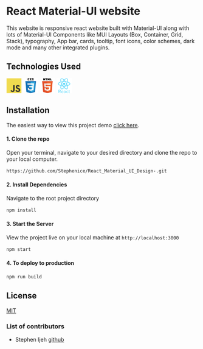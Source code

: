 # React Material-UI website

This website is responsive react website built with Material-UI along with lots of Material-UI Components like MUI Layouts (Box, Container, Grid, Stack), typography, App bar, cards, tooltip, font icons, color schemes, dark mode and many other integrated plugins.

## Technologies Used

<img src="https://raw.githubusercontent.com/devicons/devicon/master/icons/javascript/javascript-original.svg" alt="javascript" width="40" height="40"/> <img src="https://raw.githubusercontent.com/devicons/devicon/master/icons/css3/css3-original-wordmark.svg" alt="css3" width="40" height="40"/> <img src="https://raw.githubusercontent.com/devicons/devicon/master/icons/html5/html5-original-wordmark.svg" alt="html5" width="40" height="40"/>
<img src="https://raw.githubusercontent.com/devicons/devicon/master/icons/react/react-original-wordmark.svg" alt="react" width="40" height="40"/>


## Installation

The easiest way to view this project demo [click here](https://uimaterial.netlify.app/).

#### 1. Clone the repo

Open your terminal, navigate to your desired directory and clone the repo to your local computer.

```bash
https://github.com/Stephenice/React_Material_UI_Design-.git
```

#### 2. Install Dependencies

Navigate to the root project directory

```bash
npm install
```

#### 3. Start the Server

View the project live on your local machine at `http://localhost:3000`

```bash
npm start
```

#### 4. To deploy to production

```bash
npm run build
```

## License

[MIT](https://choosealicense.com/licenses/mit/)

### List of contributors

- Stephen Ijeh [github](https://github.com/Stephenice)
